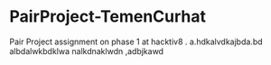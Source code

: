 # PairProject-TemenCurhat
Pair Project assignment on phase 1 at hacktiv8 .
a.hdkalvdkajbda.bd
albdalwkbdklwa
nalkdnaklwdn
 ,adbjkawd